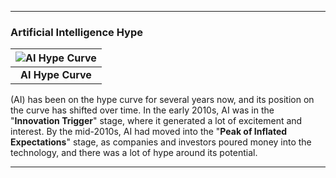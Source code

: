 
---

### Artificial Intelligence Hype


| ![AI Hype Curve](/img/ai_hype.png) |
|:--:|
| <b>AI Hype Curve</b> |

 (AI) has been on the hype curve for several years now, and its position on the curve has shifted over time. In the early 2010s, AI was in the "**Innovation Trigger**" stage, where it generated a lot of excitement and interest. By the mid-2010s, AI had moved into the "**Peak of Inflated Expectations**" stage, as companies and investors poured money into the technology, and there was a lot of hype around its potential.

---